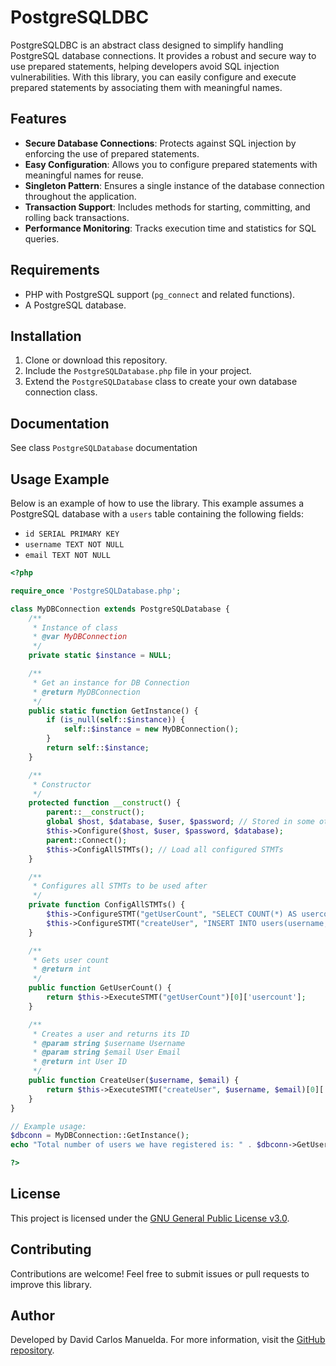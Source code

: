 # PostgreSQLDBC

PostgreSQLDBC is an abstract class designed to simplify handling PostgreSQL database connections. It provides a robust and secure way to use prepared statements, helping developers avoid SQL injection vulnerabilities. With this library, you can easily configure and execute prepared statements by associating them with meaningful names.

## Features

- **Secure Database Connections**: Protects against SQL injection by enforcing the use of prepared statements.
- **Easy Configuration**: Allows you to configure prepared statements with meaningful names for reuse.
- **Singleton Pattern**: Ensures a single instance of the database connection throughout the application.
- **Transaction Support**: Includes methods for starting, committing, and rolling back transactions.
- **Performance Monitoring**: Tracks execution time and statistics for SQL queries.

## Requirements

- PHP with PostgreSQL support (`pg_connect` and related functions).
- A PostgreSQL database.

## Installation

1. Clone or download this repository.
2. Include the `PostgreSQLDatabase.php` file in your project.
3. Extend the `PostgreSQLDatabase` class to create your own database connection class.

## Documentation

See class `PostgreSQLDatabase` documentation

## Usage Example

Below is an example of how to use the library. This example assumes a PostgreSQL database with a `users` table containing the following fields:

- `id SERIAL PRIMARY KEY`
- `username TEXT NOT NULL`
- `email TEXT NOT NULL`

```php
<?php

require_once 'PostgreSQLDatabase.php';

class MyDBConnection extends PostgreSQLDatabase {
    /**
     * Instance of class
     * @var MyDBConnection
     */
    private static $instance = NULL;

    /**
     * Get an instance for DB Connection
     * @return MyDBConnection
     */
    public static function GetInstance() {
        if (is_null(self::$instance)) {
            self::$instance = new MyDBConnection();
        }
        return self::$instance;
    }

    /**
     * Constructor
     */
    protected function __construct() {
        parent::__construct();
        global $host, $database, $user, $password; // Stored in some other file
        $this->Configure($host, $user, $password, $database);
        parent::Connect();
        $this->ConfigAllSTMTs(); // Load all configured STMTs
    }

    /**
     * Configures all STMTs to be used after
     */
    private function ConfigAllSTMTs() {
        $this->ConfigureSTMT("getUserCount", "SELECT COUNT(*) AS usercount FROM users");
        $this->ConfigureSTMT("createUser", "INSERT INTO users(username,email) VALUES ($1,$2) RETURNING id");
    }

    /**
     * Gets user count
     * @return int
     */
    public function GetUserCount() {
        return $this->ExecuteSTMT("getUserCount")[0]['usercount'];
    }

    /**
     * Creates a user and returns its ID
     * @param string $username Username
     * @param string $email User Email
     * @return int User ID
     */
    public function CreateUser($username, $email) {
        return $this->ExecuteSTMT("createUser", $username, $email)[0]['id'];
    }
}

// Example usage:
$dbconn = MyDBConnection::GetInstance();
echo "Total number of users we have registered is: " . $dbconn->GetUserCount();

?>
```

## License

This project is licensed under the [GNU General Public License v3.0](LICENSE).

## Contributing

Contributions are welcome! Feel free to submit issues or pull requests to improve this library.

## Author

Developed by David Carlos Manuelda. For more information, visit the [GitHub repository](https://github.com/StormBytePP).
